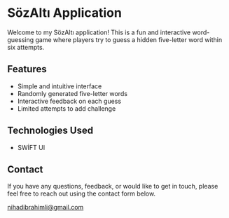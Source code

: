 # SözAltı Application

Welcome to my SözAltı application! This is a fun and interactive word-guessing game where players try to guess a hidden five-letter word within six attempts.

## Features
- Simple and intuitive interface
- Randomly generated five-letter words
- Interactive feedback on each guess
- Limited attempts to add challenge

## Technologies Used
- SWİFT UI

## Contact
If you have any questions, feedback, or would like to get in touch, please feel free to reach out using the contact form below.

<!-- Contact Form -->
nihadibrahimli@gmail.com

